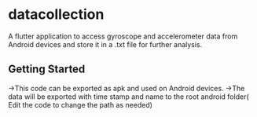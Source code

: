 # datacollection

A flutter application to access gyroscope and accelerometer data from Android devices and store it in a .txt file for further analysis.

## Getting Started

->This code can be exported as apk and used on Android devices.
->The data will be exported with time stamp and name to the root android folder( Edit the code to change the path as needed)
